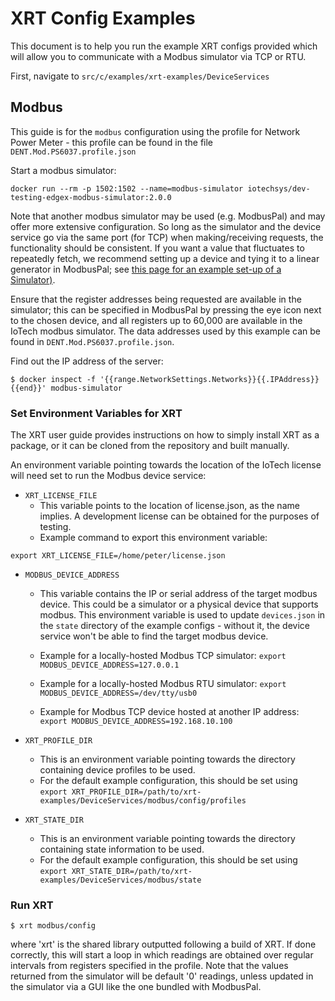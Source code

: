 # XRT Config Examples

This document is to help you run the example XRT configs provided which will allow
you to communicate with a Modbus simulator via TCP or RTU. 

First, navigate to `src/c/examples/xrt-examples/DeviceServices`

## Modbus

This guide is for the `modbus` configuration using the profile for Network Power Meter - this profile can be found in the file `DENT.Mod.PS6037.profile.json`

Start a modbus simulator:
```
docker run --rm -p 1502:1502 --name=modbus-simulator iotechsys/dev-testing-edgex-modbus-simulator:2.0.0
```

Note that another modbus simulator may be used (e.g. ModbusPal) and may offer more extensive configuration. So long as the simulator and the device service go via the same port (for TCP) when making/receiving requests, the functionality should be consistent. If you want a value that fluctuates to repeatedly fetch, we recommend setting up a device and tying it to a linear generator in ModbusPal; see [this page for an example set-up of a Simulator)](https://plc4x.apache.org/users/getting-started/virtual-modbus.html).

Ensure that the register addresses being requested are available in the simulator; this can be specified in ModbusPal by pressing the eye icon next to the chosen device, and all registers up to 60,000 are available in the IoTech modbus simulator. The data addresses used by this example can be found in `DENT.Mod.PS6037.profile.json`. 

Find out the IP address of the server:
```
$ docker inspect -f '{{range.NetworkSettings.Networks}}{{.IPAddress}}{{end}}' modbus-simulator
```


### Set Environment Variables for XRT
The XRT user guide provides instructions on how to simply install XRT as a package, or it can be cloned from the repository and built manually.

An environment variable pointing towards the location of the IoTech license will need set to run the Modbus device service:

- `XRT_LICENSE_FILE`
  - This variable points to the location of license.json, as the name implies. A development license can be obtained for the purposes of testing. 
  - Example command to export this environment variable:
```
export XRT_LICENSE_FILE=/home/peter/license.json
```
- `MODBUS_DEVICE_ADDRESS`
  - This variable contains the IP or serial address of the target modbus device. This could be a simulator or a physical device that supports modbus. This environment variable is used to update `devices.json` in the `state` directory of the example configs - without it, the device service won't be able to find the target modbus device. 

  - Example for a locally-hosted Modbus TCP simulator: `export MODBUS_DEVICE_ADDRESS=127.0.0.1`
  - Example for a locally-hosted Modbus RTU simulator: `export MODBUS_DEVICE_ADDRESS=/dev/tty/usb0`
  - Example for Modbus TCP device hosted at another IP address: `export MODBUS_DEVICE_ADDRESS=192.168.10.100`

- `XRT_PROFILE_DIR`
    - This is an environment variable pointing towards the directory containing device profiles to be used.
    - For the default example configuration, this should be set using `export XRT_PROFILE_DIR=/path/to/xrt-examples/DeviceServices/modbus/config/profiles`

- `XRT_STATE_DIR`
    - This is an environment variable pointing towards the directory containing state information to be used.
    - For the default example configuration, this should be set using `export XRT_STATE_DIR=/path/to/xrt-examples/DeviceServices/modbus/state`

### Run XRT

```
$ xrt modbus/config
```
where 'xrt' is the shared library outputted following a build of XRT. 
If done correctly, this will start a loop in which readings are obtained over regular intervals from registers specified in the profile. Note that the values returned from the simulator will be default '0' readings, unless updated in the simulator via a GUI like the one bundled with ModbusPal. 

